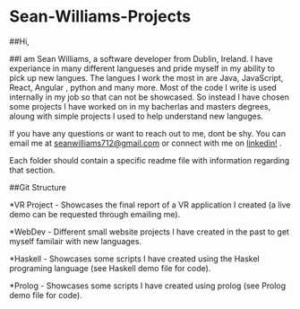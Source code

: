 # Sean-Williams-Projects

##Hi,

##I am Sean Williams, a software developer from Dublin, Ireland.
I have experiance in many different langueses and pride myself in my ability to pick up new langues.
The langues I work the most in are Java, JavaScript, React, Angular , python and many more.
Most of the code I write is used internally in my job so that can not be showcased.
So instead I have chosen some projects I have worked on in my bacherlas and masters degrees, aloung with simple projects I used to help understand new languges.

If you have any questions or want to reach out to me, dont be shy.
You can email me at seanwilliams712@gmail.com or connect with me on [linkedin!](http://www.linkedin.com/in/sean-williams-834525140) .

Each folder should contain a specific readme file with information regarding that section.

##Git Structure

*VR Project - Showcases the final report of a VR application I created (a live demo can be requested through emailing me).

*WebDev - Different small website projects I have created in the past to get myself familair with new languages.

*Haskell - Showcases some scripts I have created using the Haskel programing language (see Haskell demo file for code).

*Prolog - Showcases some scripts I have created using prolog (see Prolog demo file for code).

